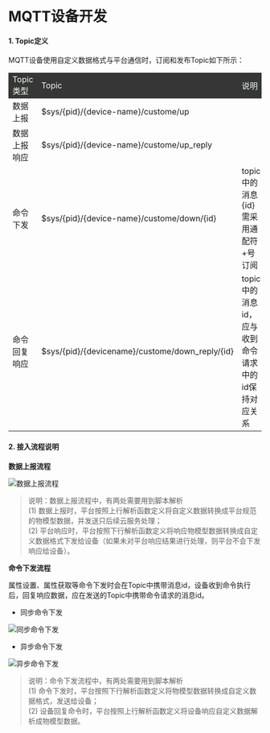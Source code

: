 # MQTT设备开发

#### 1. Topic定义

MQTT设备使用自定义数据格式与平台通信时，订阅和发布Topic如下所示：

<table>
<tr style="background-color:#363636; color:#F0FFF0;"><td>Topic类型</td><td width="40%">Topic</td><td width="40%">说明</td></tr>
<tr><td>数据上报</td><td>$sys/{pid}/{device-name}/custome/up</td><td></td></tr>
<tr><td>数据上报响应</td><td>$sys/{pid}/{device-name}/custome/up_reply</td><td></td></tr>
<tr><td>命令下发</td><td>$sys/{pid}/{device-name}/custome/down/{id}</td><td>topic中的消息{id}需采用通配符+号订阅</td></tr>
<tr><td>命令回复响应</td><td>$sys/{pid}/{devicename}/custome/down_reply/{id}</td><td>topic中的消息id，应与收到命令请求中的id保持对应关系</td></tr>
</table>

#### 2.  接入流程说明

**数据上报流程**

![数据上报流程](/images\qinghua\device-management\data-report-process.png)

>说明：数据上报流程中，有两处需要用到脚本解析    
(1) 数据上报时，平台按照上行解析函数定义将自定义数据转换成平台规范的物模型数据，并发送只后续云服务处理；  
(2) 平台响应时，平台按照下行解析函数定义将响应物模型数据转换成自定义数据格式下发给设备（如果未对平台响应结果进行处理，则平台不会下发响应给设备）。

**命令下发流程**

属性设置、属性获取等命令下发时会在Topic中携带消息id，设备收到命令执行后，回复响应数据，应在发送的Topic中携带命令请求的消息id。

- 同步命令下发

![同步命令下发](/images\qinghua\device-management\synchronous-command-issue.png)

- 异步命令下发

![异步命令下发](/images\qinghua\device-management\asynchronous-command-issue.png)

>说明：命令下发流程中，有两处需要用到脚本解析   
(1) 命令下发时，平台按照下行解析函数定义将物模型数据转换成自定义数据格式，发送给设备；  
(2) 设备回复命令时，平台按照上行解析函数定义将设备响应自定义数据解析成物模型数据。
